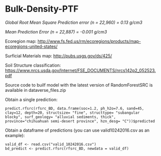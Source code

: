 # Bulk-Density-PTF

*Global Root Mean Square Prediction error (n = 22,960) = 0.13 g/cm3*

*Mean Prediction Error (n = 22,887) = -0.001 g/cm3*



Ecoregion map: http://www.fs.fed.us/rm/ecoregions/products/map-ecoregions-united-states/

Surficial Materials map: http://pubs.usgs.gov/ds/425/

Soil Structure classification: https://www.nrcs.usda.gov/Internet/FSE_DOCUMENTS/nrcs142p2_052523.pdf

Source code to builf model with the latest version of RandomForestSRC is available in dataverse_files.zip

Obtain a single prediction: 
```
predict.rfsrc(rfsrc_BD, data.frame(soc=1.2, ph_h2o=7.6, sand=45, clay=12, depth=20, structsize= "fine", structtype= "subangular blocky", surf_geology= "alluvial sediments, thick", province="chihuahuan semi-desert province", hzn_desg= "C"))$predicted
```

Obtain a dataframe of predictions (you can use valid10242016.csv as an example):
```
valid_df <- read.csv("valid_10242016.csv")
bd_predict <- predict.rfsrc(rfsrc_BD, newdata = valid_df)
```
